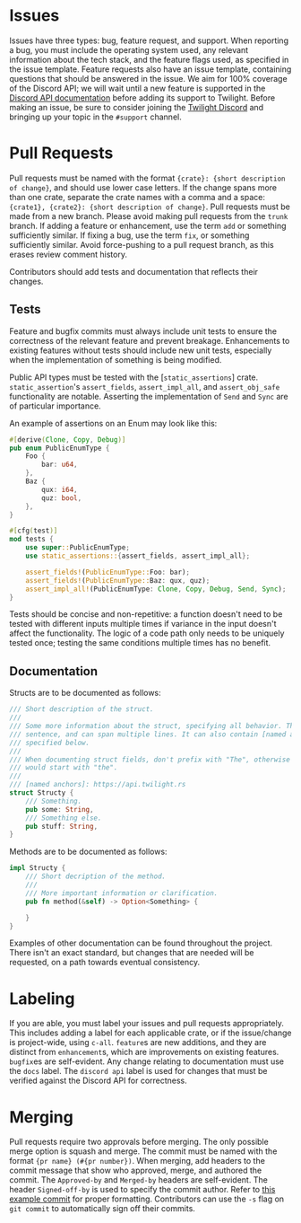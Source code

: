 # Issues

Issues have three types: bug, feature request, and support. When reporting a bug, you must include
the operating system used, any relevant information about the tech stack, and the feature flags
used, as specified in the issue template. Feature requests also have an issue template, containing
questions that should be answered in the issue. We aim for 100% coverage of the Discord API; we will
wait until a new feature is supported in the [Discord API documentation] before adding its support
to Twilight. Before making an issue, be sure to consider joining the [Twilight Discord] and bringing
up your topic in the `#support` channel.

# Pull Requests

Pull requests must be named with the format `{crate}: {short description of change}`, and should use
lower case letters. If the change spans more than one crate, separate the crate names with a comma
and a space: `{crate1}, {crate2}: {short description of change}`. Pull requests must be made from a
new branch. Please avoid making pull requests from the `trunk` branch. If adding a feature or
enhancement, use the term `add` or something sufficiently similar. If fixing a bug, use the term
`fix`, or something sufficiently similar. Avoid force-pushing to a pull request branch, as this
erases review comment history.

Contributors should add tests and documentation that reflects their changes.

## Tests

Feature and bugfix commits must always include unit tests to ensure the correctness of the relevant
feature and prevent breakage. Enhancements to existing features without tests should include new
unit tests, especially when the implementation of something is being modified.

Public API types must be tested with the [`static_assertions`] crate.  `static_assertion`'s
`assert_fields`, `assert_impl_all`, and `assert_obj_safe` functionality are notable. Asserting the
implementation of `Send` and `Sync` are of particular importance.

An example of assertions on an Enum may look like this:

```rust
#[derive(Clone, Copy, Debug)]
pub enum PublicEnumType {
    Foo {
        bar: u64,
    },
    Baz {
        qux: i64,
        quz: bool,
    },
}

#[cfg(test)]
mod tests {
    use super::PublicEnumType;
    use static_assertions::{assert_fields, assert_impl_all};

    assert_fields!(PublicEnumType::Foo: bar);
    assert_fields!(PublicEnumType::Baz: qux, quz);
    assert_impl_all!(PublicEnumType: Clone, Copy, Debug, Send, Sync);
}
```

Tests should be concise and non-repetitive: a function doesn't need to be tested with different
inputs multiple times if variance in the input doesn't affect the functionality. The logic of a code
path only needs to be uniquely tested once; testing the same conditions multiple times has no
benefit.

## Documentation

Structs are to be documented as follows:
```rust
/// Short description of the struct.
///
/// Some more information about the struct, specifying all behavior. This can be more than one
/// sentence, and can span multiple lines. It can also contain [named anchors], which should be
/// specified below.
///
/// When documenting struct fields, don't prefix with "The", otherwise most documentation lines
/// would start with "the".
///
/// [named anchors]: https://api.twilight.rs
struct Structy {
    /// Something.
    pub some: String,
    /// Something else.
    pub stuff: String,
}
```

Methods are to be documented as follows:
```rust
impl Structy {
    /// Short decription of the method.
    ///
    /// More important information or clarification.
    pub fn method(&self) -> Option<Something> {

    }
}
```

Examples of other documentation can be found throughout the project. There isn't an exact standard,
but changes that are needed will be requested, on a path towards eventual consistency.

# Labeling

If you are able, you must label your issues and pull requests appropriately. This includes adding a
label for each applicable crate, or if the issue/change is project-wide, using `c-all`. `feature`s
are new additions, and they are distinct from `enhancement`s, which are improvements on existing
features. `bugfix`es are self-evident. Any change relating to documentation must use the `docs`
label. The `discord api` label is used for changes that must be verified against the Discord API for
correctness.

# Merging

Pull requests require two approvals before merging. The only possible merge option is squash and
merge. The commit must be named with the format `{pr name} (#{pr number})`. When merging, add
headers to the commit message that show who approved, merge, and authored the commit. The
`Approved-by` and `Merged-by` headers are self-evident. The header `Signed-off-by` is used to
specify the commit author. Refer to [this example commit] for proper formatting.  Contributors can
use the `-s` flag on `git commit` to automatically sign off their commits.

[Discord API documentation]: https://github.com/discord/discord-api-docs
[Twilight Discord]: https://discord.gg/7jj8n7D
[this example commit]: https://github.com/twilight-rs/twilight/commit/bbab4a39769eac9f7f2d3878184f518a95645966
